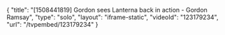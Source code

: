 {
    "title": "[1508441819] Gordon sees Lanterna back in action - Gordon Ramsay",
    "type": "solo",
    "layout": "iframe-static",
    "videoId": "123179234",
    "url": "\/tvpembed\/123179234"
}